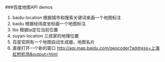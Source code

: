 ###百度地图API demos
1. baidu-location 根据城市和搜索关键词来画一个地图标注
2. baidu 根据经纬度坐标画一个地图标注
3.  lbs 根据ip定位当前位置
4.  suyan-location 三叔家的地理位置
5.  百度官网有一个地图自动生成器，地图名片
6.   直接打开一个新的窗口 http://api.map.baidu.com/geocoder?address=上海虹桥机场&output=html
